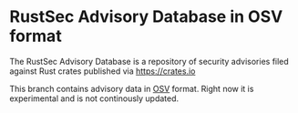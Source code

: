 # RustSec Advisory Database in OSV format

The RustSec Advisory Database is a repository of security advisories filed
against Rust crates published via https://crates.io

This branch contains advisory data in [OSV](https://github.com/google/osv) format.
Right now it is experimental and is not continously updated.
